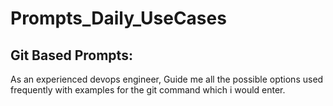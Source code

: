 # Prompts_Daily_UseCases

## Git Based Prompts:
As an experienced devops engineer, Guide me all the possible options used frequently with examples for the git command which i would enter. 
